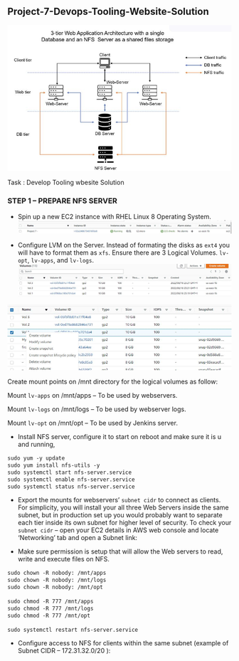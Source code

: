 
## Project-7-Devops-Tooling-Website-Solution


![alt](./Images/Description.JPG)

Task : Develop Tooling wbesite Solution

### STEP 1 – PREPARE NFS SERVER ###

- Spin up a new EC2 instance with RHEL Linux 8 Operating System.
![alt](./Images/Capture.JPG)

- Configure LVM on the Server. Instead of formating the disks as `ext4` you will have to format them as `xfs`. Ensure there are 3 Logical Volumes. `lv-opt`, `lv-apps`, and `lv-logs`.
![alt](./Images/3%20Volumes%20creation.JPG)

![alt](./Images/Attaching%20volumes.JPG)



Create mount points on /mnt directory for the logical volumes as follow:

Mount `lv-apps` on /mnt/apps – To be used by webservers.

Mount `lv-logs` on /mnt/logs – To be used by webserver logs.

Mount `lv-opt` on /mnt/opt – To be used by Jenkins server.

- Install NFS server, configure it to start on reboot and make sure it is u and running,
```
sudo yum -y update
sudo yum install nfs-utils -y
sudo systemctl start nfs-server.service
sudo systemctl enable nfs-server.service
sudo systemctl status nfs-server.service
```

- Export the mounts for webservers’ `subnet cidr` to connect as clients. For simplicity, you will install your all three Web Servers inside the same subnet, but in production set up you would probably want to separate each tier inside its own subnet for higher level of security.
To check your `subnet cidr` – open your EC2 details in AWS web console and locate ‘Networking’ tab and open a Subnet link:

- Make sure  permission is setup that will allow the Web servers to read, write and execute files on NFS.
```
sudo chown -R nobody: /mnt/apps
sudo chown -R nobody: /mnt/logs
sudo chown -R nobody: /mnt/opt

sudo chmod -R 777 /mnt/apps
sudo chmod -R 777 /mnt/logs
sudo chmod -R 777 /mnt/opt

sudo systemctl restart nfs-server.service
```

- Configure access to NFS for clients within the same subnet (example of Subnet CIDR – 172.31.32.0/20 ):
